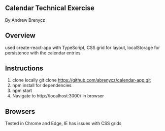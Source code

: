 ## Calendar Technical Exercise
By Andrew Brenycz

## Overview
used create-react-app with TypeScript, CSS grid for layout, localStorage for persistence with the calendar entries

## Instructions
1. clone locally git clone https://github.com/abrenycz/calendar-app.git
1. npm install for dependencies
1. npm start
1. Navigate to http://localhost:3000/ in browser

## Browsers 
Tested in Chrome and Edge, IE has issues with CSS grids
	
